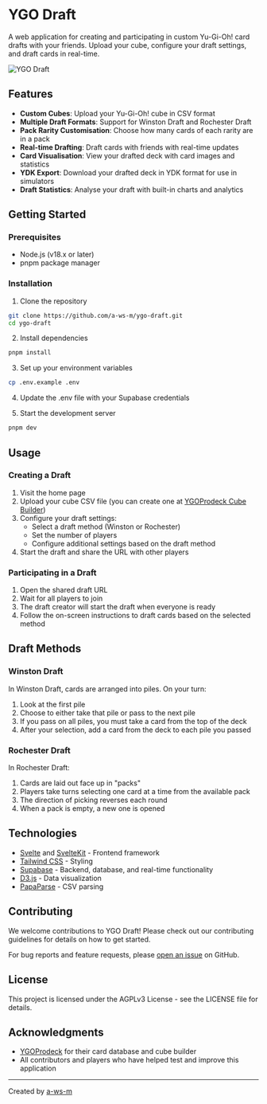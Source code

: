# YGO Draft

A web application for creating and participating in custom Yu-Gi-Oh! card drafts with your friends. Upload your cube, configure your draft settings, and draft cards in real-time.

![YGO Draft](https://github.com/a-ws-m/ygo-draft/assets/banner.png)

## Features

- **Custom Cubes**: Upload your Yu-Gi-Oh! cube in CSV format
- **Multiple Draft Formats**: Support for Winston Draft and Rochester Draft
- **Pack Rarity Customisation**: Choose how many cards of each rarity are in a pack
- **Real-time Drafting**: Draft cards with friends with real-time updates
- **Card Visualisation**: View your drafted deck with card images and statistics
- **YDK Export**: Download your drafted deck in YDK format for use in simulators
- **Draft Statistics**: Analyse your draft with built-in charts and analytics

## Getting Started

### Prerequisites

- Node.js (v18.x or later)
- pnpm package manager

### Installation

1. Clone the repository
```bash
git clone https://github.com/a-ws-m/ygo-draft.git
cd ygo-draft
```

2. Install dependencies
```bash
pnpm install
```

3. Set up your environment variables
```bash
cp .env.example .env
```

4. Update the .env file with your Supabase credentials

5. Start the development server
```bash
pnpm dev
```

## Usage

### Creating a Draft

1. Visit the home page
2. Upload your cube CSV file (you can create one at [YGOProdeck Cube Builder](https://ygoprodeck.com/cube/))
3. Configure your draft settings:
   - Select a draft method (Winston or Rochester)
   - Set the number of players
   - Configure additional settings based on the draft method
4. Start the draft and share the URL with other players

### Participating in a Draft

1. Open the shared draft URL
2. Wait for all players to join
3. The draft creator will start the draft when everyone is ready
4. Follow the on-screen instructions to draft cards based on the selected method

## Draft Methods

### Winston Draft

In Winston Draft, cards are arranged into piles. On your turn:
1. Look at the first pile
2. Choose to either take that pile or pass to the next pile
3. If you pass on all piles, you must take a card from the top of the deck
4. After your selection, add a card from the deck to each pile you passed

### Rochester Draft

In Rochester Draft:
1. Cards are laid out face up in "packs"
2. Players take turns selecting one card at a time from the available pack
3. The direction of picking reverses each round
4. When a pack is empty, a new one is opened

## Technologies

- [Svelte](https://svelte.dev/) and [SvelteKit](https://kit.svelte.dev/) - Frontend framework
- [Tailwind CSS](https://tailwindcss.com/) - Styling
- [Supabase](https://supabase.com/) - Backend, database, and real-time functionality
- [D3.js](https://d3js.org/) - Data visualization
- [PapaParse](https://www.papaparse.com/) - CSV parsing

## Contributing

We welcome contributions to YGO Draft! Please check out our contributing guidelines for details on how to get started.

For bug reports and feature requests, please [open an issue](https://github.com/a-ws-m/ygo-draft/issues) on GitHub.

## License

This project is licensed under the AGPLv3 License - see the LICENSE file for details.

## Acknowledgments

- [YGOProdeck](https://ygoprodeck.com/) for their card database and cube builder
- All contributors and players who have helped test and improve this application

---

Created by [a-ws-m](https://github.com/a-ws-m)